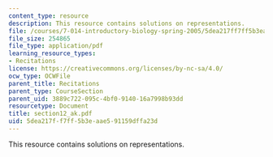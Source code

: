 ```yaml
---
content_type: resource
description: This resource contains solutions on representations.
file: /courses/7-014-introductory-biology-spring-2005/5dea217ff7ff5b3eaae591159dffa23d_section12_ak.pdf
file_size: 254865
file_type: application/pdf
learning_resource_types:
- Recitations
license: https://creativecommons.org/licenses/by-nc-sa/4.0/
ocw_type: OCWFile
parent_title: Recitations
parent_type: CourseSection
parent_uid: 3889c722-095c-4bf0-9140-16a7998b93dd
resourcetype: Document
title: section12_ak.pdf
uid: 5dea217f-f7ff-5b3e-aae5-91159dffa23d
---
```

This resource contains solutions on representations.